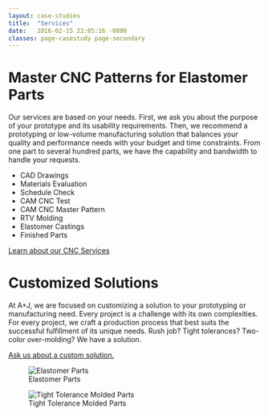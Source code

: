 ```yaml
---
layout: case-studies
title:  "Services"
date:   2016-02-15 22:05:16 -0800
classes: page-casestudy page-secondary
---
```


<div class="section-content">
  <h1 class="section-headline">Master CNC Patterns for Elastomer Parts</h1>
  <div class="wrapper">
    <p>Our services are based on your needs. First, we ask you about the purpose of your prototype and its usability requirements. Then, we recommend a prototyping or low-volume manufacturing solution that balances your quality and performance needs with your budget and time constraints. From one part to several hundred parts, we have the capability and bandwidth to handle your requests.</p>
    <ul>
      <li>CAD Drawings</li>
      <li>Materials Evaluation</li>
      <li>Schedule Check</li>
      <li>CAM CNC Test</li>
      <li>CAM CNC Master Pattern</li>
      <li>RTV Molding</li>
      <li>Elastomer Castings</li>
      <li>Finished Parts </li>
    </ul>
    <p><a href="#" title="">Learn about our CNC Services</a></p>
  </div>
  <h1 class="section-headline">Customized Solutions</h1>
  <div class="wrapper">
    <p>At A+J, we are focused on customizing a solution to your prototyping or manufacturing need. Every project is a challenge with its own complexities. For every project, we craft a production process that best suits the successful fulfillment of its unique needs. Rush job? Tight tolerances? Two-color over-molding? We have a solution.</p>
    <p><a href="#" title="">Ask us about a custom solution.</a></p>
  </div>
</div>
<aside class="page-meta">
  <figure class="figure">
    <img src="//placehold.it/1332x1110&amp;text=Double-sized" class="figure-image" alt="Elastomer Parts">
    <figcaption class="figcaption">Elastomer Parts</figcaption>
  </figure>
  <figure class="figure">
    <img src="//placehold.it/1332x1110&amp;text=Double-sized" class="figure-image" alt="Tight Tolerance Molded Parts">
    <figcaption class="figcaption">Tight Tolerance Molded Parts</figcaption>
  </figure>
</aside>
